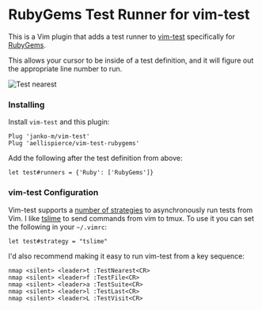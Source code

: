 # RubyGems Test Runner for vim-test

This is a Vim plugin that adds a test runner to
[vim-test](https://github.com/janko-m/vim-test) specifically for
[RubyGems](https://github.com/rubygems/rubygems).

This allows your cursor to be inside of a test definition, and it will figure
out the appropriate line number to run.

![Test nearest](https://user-images.githubusercontent.com/8496209/144134021-ed14b540-b2ee-4ffc-956e-e0c435888acf.gif)

### Installing

Install `vim-test` and this plugin:

```viml
Plug 'janko-m/vim-test'
Plug 'aellispierce/vim-test-rubygems'
```

Add the following after the test definition from above:

```viml
let test#runners = {'Ruby': ['RubyGems']}
```

### vim-test Configuration

Vim-test supports a [number of
strategies](https://github.com/janko-m/vim-test#strategies) to asynchronously
run tests from Vim. I like [tslime](https://github.com/jgdavey/tslime.vim) to
send commands from vim to tmux. To use it
you can set the following in your `~/.vimrc`:

```viml
let test#strategy = "tslime"
```

I'd also recommend making it easy to run vim-test from a key sequence:

```viml
nmap <silent> <leader>t :TestNearest<CR>
nmap <silent> <leader>f :TestFile<CR>
nmap <silent> <leader>a :TestSuite<CR>
nmap <silent> <leader>l :TestLast<CR>
nmap <silent> <leader>L :TestVisit<CR>
```

